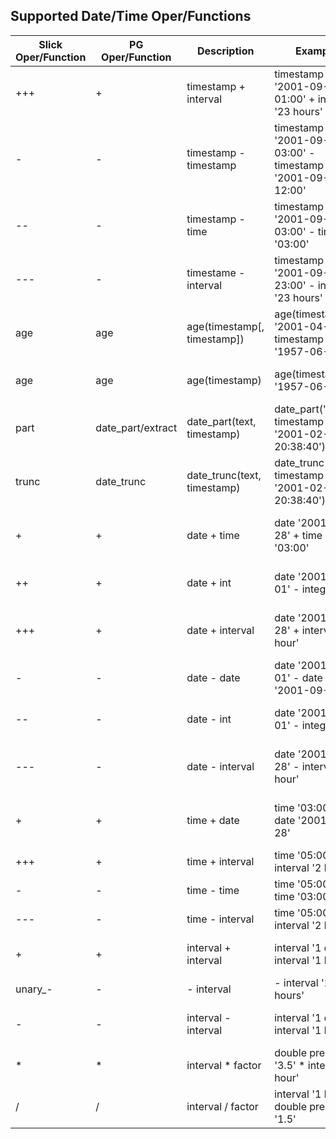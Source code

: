 Supported Date/Time Oper/Functions
---------------------------------

| Slick Oper/Function | PG Oper/Function |       Description       |                Example                         |           Result         |
| ------------------- | ---------------- | ----------------------- | ---------------------------------------------- | ------------------------ |
| +++                 | +                | timestamp + interval    | timestamp '2001-09-28 01:00' + interval '23 hours'|timestamp '2001-09-29 00:00:00'|
| -                   | -                | timestamp - timestamp   | timestamp '2001-09-29 03:00' - timestamp '2001-09-27 12:00'|interval '1 day 15:00:00'|
| --                  | -                | timestamp - time        | timestamp '2001-09-29 03:00' - time '03:00' | timestamp '2001-09-29 00:00'|
| ---                 | -                | timestame - interval    | timestamp '2001-09-28 23:00' - interval '23 hours'|timestamp '2001-09-28 00:00:00'|
| age                 | age              | age(timestamp[, timestamp])| age(timestamp '2001-04-10', timestamp '1957-06-13')|43 years 9 mons 27 days|
| age                 | age              | age(timestamp)          | age(timestamp '1957-06-13')                    | 43 years 9 mons 27 days  |
| part                | date_part/extract| date_part(text, timestamp) | date_part('hour', timestamp '2001-02-16 20:38:40') | 20                |
| trunc               | date_trunc       | date_trunc(text, timestamp)| date_trunc('hour', timestamp '2001-02-16 20:38:40') | 2001-02-16 20:00:00 |
| +                   | +                | date + time             | date '2001-09-28' + time '03:00'       | timestamp '2001-09-28 03:00:00'  |
| ++                  | +                | date + int              | date '2001-10-01' - integer '7'        | date '2001-09-24'                |
| +++                 | +                | date + interval         | date '2001-09-28' + interval '1 hour'  | timestamp '2001-09-28 01:00:00'  |
| -                   | -                | date - date             | date '2001-10-01' - date '2001-09-28'  | integer '3' (days)               |
| --                  | -                | date - int              | date '2001-10-01' - integer '7'        | date '2001-09-24'                |
| ---                 | -                | date - interval         | date '2001-09-28' - interval '1 hour'  | timestamp '2001-09-27 23:00:00'  |
| +                   | +                | time + date             | time '03:00' + date '2001-09-28'       | timestamp '2001-09-28 03:00:00'  |
| +++                 | +                | time + interval         | time '05:00' - interval '2 hours'      | time '03:00:00'                  |
| -                   | -                | time - time             | time '05:00' - time '03:00'            | interval '02:00:00'              |
| ---                 | -                | time - interval         | time '05:00' - interval '2 hours'      | time '03:00:00'                  |
| +                   | +                | interval + interval     | interval '1 day' + interval '1 hour'   | interval '1 day 01:00:00'        |
| unary_-             | -                | - interval              | - interval '23 hours'                  | interval '-23:00:00'             |
| -                   | -                | interval - interval     | interval '1 day' - interval '1 hour'   | interval '1 day -01:00:00'       |
| *                   | *                | interval * factor       | double precision '3.5' * interval '1 hour'| interval '03:30:00'           |
| /                   | /                | interval / factor       | interval '1 hour' / double precision '1.5'| interval '00:40:00'           |
